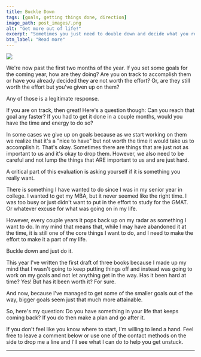```yaml
---
title: Buckle Down
tags: [goals, getting things done, direction]
image_path: post_images/.png
alt: "Get more out of life!"
excerpt: "Sometimes you just need to double down and decide what you really want out of life"
btn_label: "Read more"
---
```

![][image]

We're now past the first two months of the year. If you set some goals for the coming year, how are they doing? Are you on track to accomplish them or have you already decided they are not worth the effort? Or, are they still worth the effort but you've given up on them?

Any of those is a legitimate response.

If you are on track, then great! Here's a question though: Can you reach that goal any faster? If you had to get it done in a couple months, would you have the time and energy to do so?

In some cases we give up on goals because as we start working on them we realize that it's a "nice to have" but not worth the time it would take us to accomplish it. That's okay. Sometimes there are things that are just not as important to us and it's okay to drop them. However, we also need to be careful and not lump the things that ARE important to us and are just hard.

A critical part of this evaluation is asking yourself if it is something you really want.

There is something I have wanted to do since I was in my senior year in college. I wanted to get my MBA, but it never seemed like the right time. I was too busy or just didn't want to put in the effort to study for the GMAT. Or whatever excuse for what was going on in my life.

However, every couple years it pops back up on my radar as something I want to do. In my mind that means that, while I may have abandoned it at the time, it is still one of the core things I want to do, and I need to make the effort to make it a part of my life.

Buckle down and just do it.

This year I've written the first draft of three books because I made up my mind that I wasn't going to keep putting things off and instead was going to work on my goals and not let anything get in the way. Has it been hard at time? Yes! But has it been worth it? For sure.

And now, because I've managed to get some of the smaller goals out of the way, bigger goals seem just that much more attainable.

So, here's my question: Do you have something in your life that keeps coming back? If you do then make a plan and go after it.

If you don't feel like you know where to start, I'm willing to lend a hand. Feel free to leave a comment below or use one of the contact methods on the side to drop me a line and I'll see what I can do to help you get unstuck.


---
[image]: /images/post_images/